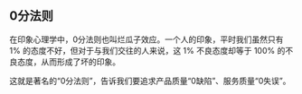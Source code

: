 ## 0分法则

在印象心理学中，0分法则也叫烂瓜子效应。一个人的印象，平时我们虽然只有 1% 的态度不好，但对于与我们交往的人来说，这 1% 不良态度却等于 100% 的不良态度，从而形成了坏的印象。

这就是著名的“0分法则”，告诉我们要追求产品质量“0缺陷”、服务质量“0失误”。
